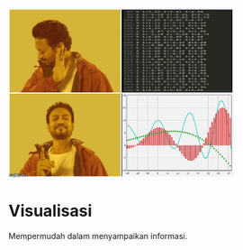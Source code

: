 <img src="images/visualization-meme.jpeg" width="400">

# Visualisasi

Mempermudah dalam menyampaikan informasi.
